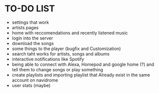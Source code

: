 # TO-DO LIST

- settings that work
- artists pages
- home with reccomendations and recently listened music
- login into the server
- download the songs
- some things to the player (bugfix and Customization)
- search taht works for artists, songs and albums
- interactive notifications like Spotify
- being able to connect with Alexa, Homepod and google home (?) and tell them to change songs or play something
- create playlists and importing playlist that Already exist in the same account on navidrome
- user stats (maybe)
